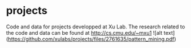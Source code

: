 # projects
Code and data for projects developped at Xu Lab. 
The research related to the code and data can be found at http://cs.cmu.edu/~mxu1
![alt text] (https://github.com/xulabs/projects/files/2761635/pattern_mining.pdf)

